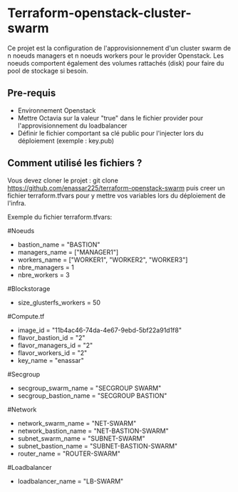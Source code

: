 # Terraform-openstack-cluster-swarm
Ce projet est la configuration de l'approvisionnement d'un cluster swarm de n noeuds managers et n noeuds workers pour le provider Openstack. Les noeuds comportent également des volumes rattachés (disk) pour faire du pool de stockage si besoin.

## Pre-requis

* Environnement Openstack
* Mettre Octavia sur la valeur "true" dans le fichier provider pour l'approvisionnement du loadbalancer
* Définir le fichier comportant sa clé public pour l'injecter lors du déploiement (exemple : key.pub)

## Comment utilisé les fichiers ?

Vous devez cloner le projet : git clone https://github.com/enassar225/terraform-openstack-swarm puis creer un fichier terraform.tfvars pour y mettre vos variables lors du déploiement de l'infra.

Exemple du fichier terraform.tfvars: 

#Noeuds
- bastion_name = "BASTION"
- managers_name = ["MANAGER1"]
- workers_name  = ["WORKER1", "WORKER2", "WORKER3"]
- nbre_managers = 1
- nbre_workers  = 3

#Blockstorage
- size_glusterfs_workers = 50

#Compute.tf
- image_id           = "11b4ac46-74da-4e67-9ebd-5bf22a91d1f8"
- flavor_bastion_id  = "2"
- flavor_managers_id = "2"
- flavor_workers_id  = "2"
- key_name           = "enassar"

#Secgroup
- secgroup_swarm_name = "SECGROUP SWARM"
- secgroup_bastion_name  = "SECGROUP BASTION"

#Network
- network_swarm_name   = "NET-SWARM"
- network_bastion_name = "NET-BASTION-SWARM"
- subnet_swarm_name    = "SUBNET-SWARM"
- subnet_bastion_name  = "SUBNET-BASTION-SWARM"
- router_name          = "ROUTER-SWARM"

#Loadbalancer
- loadbalancer_name = "LB-SWARM"

